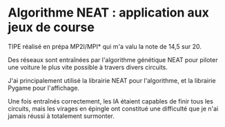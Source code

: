 # Algorithme NEAT : application aux jeux de course

TIPE réalisé en prépa MP2I/MPI* qui m'a valu la note de 14,5 sur 20.

Des réseaux sont entraînées par l'algorithme génétique NEAT pour piloter une voiture le plus vite possible à travers divers circuits.

J'ai principalement utilisé la librairie NEAT pour l'algorithme, et la librairie Pygame pour l'affichage.

Une fois entraînés correctement, les IA étaient capables de finir tous les circuits, mais les virages en épingle ont constitué une difficulté que je n'ai jamais réussi à totalement surmonter.
